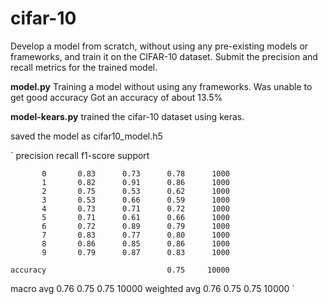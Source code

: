 # cifar-10
Develop a model from scratch, without using any pre-existing
models or frameworks, and train it on the CIFAR-10 dataset. Submit the precision
and recall metrics for the trained model.  

**model.py**
Training a model without using any frameworks.
Was unable to get good accuracy
Got an accuracy of about 13.5%  

**model-kears.py**
trained the cifar-10 dataset using keras.  

saved the model as cifar10_model.h5  

`              precision    recall  f1-score   support

           0       0.83      0.73      0.78      1000
           1       0.82      0.91      0.86      1000
           2       0.75      0.53      0.62      1000
           3       0.53      0.66      0.59      1000
           4       0.73      0.71      0.72      1000
           5       0.71      0.61      0.66      1000
           6       0.72      0.89      0.79      1000
           7       0.83      0.77      0.80      1000
           8       0.86      0.85      0.86      1000
           9       0.79      0.87      0.83      1000

    accuracy                           0.75     10000
   macro avg       0.76      0.75      0.75     10000
weighted avg       0.76      0.75      0.75     10000
`
